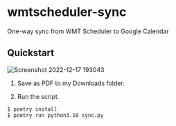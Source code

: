 # wmtscheduler-sync
One-way sync from WMT Scheduler to Google Calendar

## Quickstart
![Screenshot 2022-12-17 193043](https://user-images.githubusercontent.com/19213290/208271507-3f1ba643-c0d2-4048-bfbe-e9f6e2588b6a.png)
1. Save as PDF to my Downloads folder.

2. Run the script.
```
$ poetry install
$ poetry run python3.10 sync.py
```
